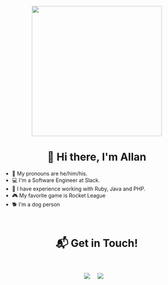 <p align="center">
<img src="https://pbs.twimg.com/media/EJnsxO_W4AE8AqM.jpg" height="350px"/>
</p>

<h1 align="center">👋 Hi there, I'm Allan</h1>

- 💬 My pronouns are he/him/his.
- 💻 I'm a Software Engineer at Slack.
- 🧠 I have experience working with Ruby, Java and PHP.
- 🎮 My favorite game is Rocket League
- 🐕 I'm a dog person

  
<Br>
<h1 align="center">📬 Get in Touch! </h1>
<Br>
<p align="center">
<a href="https://www.linkedin.com/in/allan-pires/" target="blank"><img align="center" src="https://img.shields.io/badge/Allan Pires-0077B5?style=for-the-badge&logo=linkedin&logoColor=white" /></a> &nbsp;&nbsp;&nbsp;  <a href="mailto:doislan@gmail.com" target="blank"><img align="center" src="https://img.shields.io/badge/doislan@gmail.com-D14836?style=for-the-badge&logo=gmail&logoColor=white" /></a>    &nbsp;&nbsp;&nbsp;
</p>


